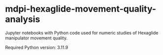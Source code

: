 # mdpi-hexaglide-movement-quality-analysis
Jupyter notebooks with Python code used for numeric studies of Hexaglide manipulator movement quality.

Required Python version: 3.11.9
